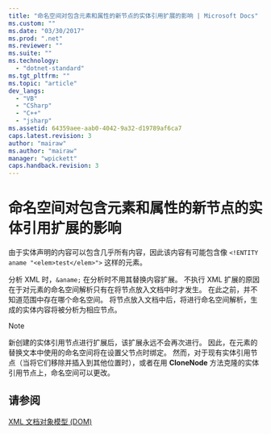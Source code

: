 ```yaml
---
title: "命名空间对包含元素和属性的新节点的实体引用扩展的影响 | Microsoft Docs"
ms.custom: ""
ms.date: "03/30/2017"
ms.prod: ".net"
ms.reviewer: ""
ms.suite: ""
ms.technology: 
  - "dotnet-standard"
ms.tgt_pltfrm: ""
ms.topic: "article"
dev_langs: 
  - "VB"
  - "CSharp"
  - "C++"
  - "jsharp"
ms.assetid: 64359aee-aab0-4042-9a32-d19789af6ca7
caps.latest.revision: 3
author: "mairaw"
ms.author: "mairaw"
manager: "wpickett"
caps.handback.revision: 3
---
```

# 命名空间对包含元素和属性的新节点的实体引用扩展的影响
由于实体声明的内容可以包含几乎所有内容，因此该内容有可能包含像 `<!ENTITY aname "<elem>test</elem>">` 这样的元素。  
  
 分析 XML 时，`&aname;` 在分析时不用其替换内容扩展。  不执行 XML 扩展的原因在于对元素的命名空间解析只有在将节点放入文档中时才发生。  在此之前，并不知道范围中存在哪个命名空间。  将节点放入文档中后，将进行命名空间解析，生成的实体内容将被分析为相应节点。  
  
> [!NOTE]
>  新创建的实体引用节点进行扩展后，该扩展永远不会再次进行。  因此，在元素的替换文本中使用的命名空间将在设置父节点时绑定。  然而，对于现有实体引用节点（当将它们移除并插入到其他位置时），或者在用 **CloneNode** 方法克隆的实体引用节点上，命名空间可以更改。  
  
## 请参阅  
 [XML 文档对象模型 \(DOM\)](../../../../docs/standard/data/xml/xml-document-object-model-dom.md)